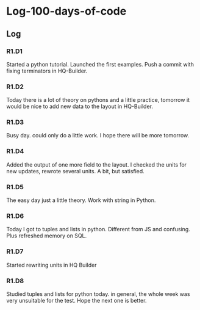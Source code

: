 # Log-100-days-of-code

## Log

### R1.D1 
Started a python tutorial. Launched the first examples. Push a commit with fixing terminators in HQ-Builder.

### R1.D2
Today there is a lot of theory on pythons and a little practice, tomorrow it would be nice to add new data to the layout in HQ-Builder.

### R1.D3
Busy day. could only do a little work. I hope there will be more tomorrow.

### R1.D4
Added the output of one more field to the layout. I checked the units for new updates, rewrote several units.
A bit, but satisfied.

### R1.D5
The easy day just a little theory. Work with string in Python.

### R1.D6
Today I got to tuples and lists in python. Different from JS and confusing. Plus refreshed memory on SQL.

### R1.D7
Started rewriting units in HQ Builder

### R1.D8
Studied tuples and lists for python today. in general, the whole week was very unsuitable for the test. Hope the next one is better.